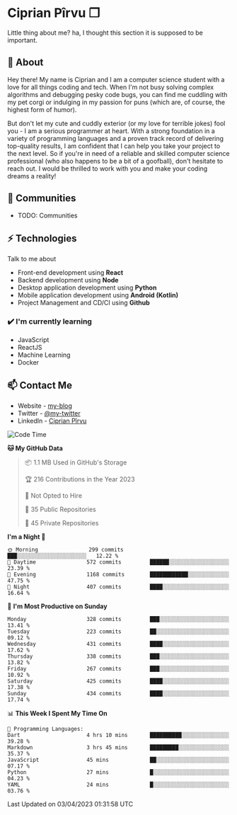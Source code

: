 # Ciprian Pîrvu ❐

Little thing about me? ha, I thought this section it is supposed to be important.

## 🧐 About

Hey there! My name is Ciprian and I am a computer science student with a love for all things coding and tech. When I'm not busy solving complex algorithms and debugging pesky code bugs, you can find me cuddling with my pet corgi or indulging in my passion for puns (which are, of course, the highest form of humor).

But don't let my cute and cuddly exterior (or my love for terrible jokes) fool you - I am a serious programmer at heart. With a strong foundation in a variety of programming languages and a proven track record of delivering top-quality results, I am confident that I can help you take your project to the next level. So if you're in need of a reliable and skilled computer science professional (who also happens to be a bit of a goofball), don't hesitate to reach out. I would be thrilled to work with you and make your coding dreams a reality!

## 👯 Communities

-   TODO: Communities

## ⚡ Technologies

Talk to me about

-   Front-end development using **React**
-   Backend development using **Node**
-   Desktop application development using **Python**
-   Mobile application development using **Android (Kotlin)**
-   Project Management and CD/CI using **Github**

### ✔️ I'm currently learning

-   JavaScript
-   ReactJS
-   Machine Learning
-   Docker

## 📫 Contact Me

-   Website - [my-blog]()
-   Twitter - [@my-twitter]()
-   LinkedIn - [Ciprian Pîrvu](https://www.linkedin.com/in/p%C3%AErvu-ciprian-cristian-4415991b1/)

<!--START_SECTION:waka-->
![Code Time](http://img.shields.io/badge/Code%20Time-1%2C640%20hrs%2040%20mins-blue)

**🐱 My GitHub Data** 

> 📦 1.1 MB Used in GitHub's Storage 
 > 
> 🏆 216 Contributions in the Year 2023
 > 
> 🚫 Not Opted to Hire
 > 
> 📜 35 Public Repositories 
 > 
> 🔑 45 Private Repositories 
 > 
**I'm a Night 🦉** 

```text
🌞 Morning                299 commits         ███░░░░░░░░░░░░░░░░░░░░░░   12.22 % 
🌆 Daytime                572 commits         ██████░░░░░░░░░░░░░░░░░░░   23.39 % 
🌃 Evening                1168 commits        ████████████░░░░░░░░░░░░░   47.75 % 
🌙 Night                  407 commits         ████░░░░░░░░░░░░░░░░░░░░░   16.64 % 
```
📅 **I'm Most Productive on Sunday** 

```text
Monday                   328 commits         ███░░░░░░░░░░░░░░░░░░░░░░   13.41 % 
Tuesday                  223 commits         ██░░░░░░░░░░░░░░░░░░░░░░░   09.12 % 
Wednesday                431 commits         ████░░░░░░░░░░░░░░░░░░░░░   17.62 % 
Thursday                 338 commits         ███░░░░░░░░░░░░░░░░░░░░░░   13.82 % 
Friday                   267 commits         ███░░░░░░░░░░░░░░░░░░░░░░   10.92 % 
Saturday                 425 commits         ████░░░░░░░░░░░░░░░░░░░░░   17.38 % 
Sunday                   434 commits         ████░░░░░░░░░░░░░░░░░░░░░   17.74 % 
```


📊 **This Week I Spent My Time On** 

```text
💬 Programming Languages: 
Dart                     4 hrs 10 mins       ██████████░░░░░░░░░░░░░░░   39.28 % 
Markdown                 3 hrs 45 mins       █████████░░░░░░░░░░░░░░░░   35.37 % 
JavaScript               45 mins             ██░░░░░░░░░░░░░░░░░░░░░░░   07.17 % 
Python                   27 mins             █░░░░░░░░░░░░░░░░░░░░░░░░   04.23 % 
YAML                     24 mins             █░░░░░░░░░░░░░░░░░░░░░░░░   03.76 % 
```


 Last Updated on 03/04/2023 01:31:58 UTC
<!--END_SECTION:waka-->
